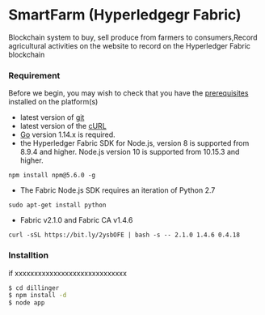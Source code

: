 # SmartFarm (Hyperledgegr Fabric)

Blockchain system to buy, sell produce from farmers to consumers,Record agricultural activities on the website to record on the Hyperledger Fabric blockchain
### Requirement
Before we begin, you may wish to check that you have the  [prerequisites](https://hyperledger-fabric.readthedocs.io/en/release-2.0/prereqs.html#) installed on the platform(s) 
  - latest version of [git](https://git-scm.com/downloads)
  - latest version of the [cURL](https://curl.haxx.se/download.html)
  - [Go](https://golang.org/dl/) version 1.14.x is required.
  - the Hyperledger Fabric SDK for Node.js, version 8 is supported from 8.9.4 and higher. Node.js version 10 is supported from 10.15.3 and higher.
```
npm install npm@5.6.0 -g
```
- The Fabric Node.js SDK requires an iteration of Python 2.7
```
sudo apt-get install python
```
-  Fabric v2.1.0 and Fabric CA v1.4.6
```
curl -sSL https://bit.ly/2ysbOFE | bash -s -- 2.1.0 1.4.6 0.4.18
```
### Installtion
if xxxxxxxxxxxxxxxxxxxxxxxxxxxxx
```sh
$ cd dillinger
$ npm install -d
$ node app
```